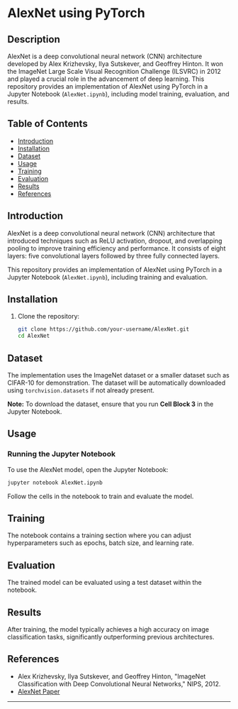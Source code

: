 # AlexNet using PyTorch

## Description

AlexNet is a deep convolutional neural network (CNN) architecture developed by Alex Krizhevsky, Ilya Sutskever, and Geoffrey Hinton. It won the ImageNet Large Scale Visual Recognition Challenge (ILSVRC) in 2012 and played a crucial role in the advancement of deep learning. This repository provides an implementation of AlexNet using PyTorch in a Jupyter Notebook (`AlexNet.ipynb`), including model training, evaluation, and results.

## Table of Contents

- [Introduction](#introduction)
- [Installation](#installation)
- [Dataset](#dataset)
- [Usage](#usage)
- [Training](#training)
- [Evaluation](#evaluation)
- [Results](#results)
- [References](#references)

## Introduction

AlexNet is a deep convolutional neural network (CNN) architecture that introduced techniques such as ReLU activation, dropout, and overlapping pooling to improve training efficiency and performance. It consists of eight layers: five convolutional layers followed by three fully connected layers.

This repository provides an implementation of AlexNet using PyTorch in a Jupyter Notebook (`AlexNet.ipynb`), including training and evaluation.

## Installation

1. Clone the repository:
   ```bash
   git clone https://github.com/your-username/AlexNet.git
   cd AlexNet
   ```

## Dataset

The implementation uses the ImageNet dataset or a smaller dataset such as CIFAR-10 for demonstration. The dataset will be automatically downloaded using `torchvision.datasets` if not already present.

**Note:** To download the dataset, ensure that you run **Cell Block 3** in the Jupyter Notebook.

## Usage

### Running the Jupyter Notebook

To use the AlexNet model, open the Jupyter Notebook:

```bash
jupyter notebook AlexNet.ipynb
```

Follow the cells in the notebook to train and evaluate the model.

## Training

The notebook contains a training section where you can adjust hyperparameters such as epochs, batch size, and learning rate.

## Evaluation

The trained model can be evaluated using a test dataset within the notebook.

## Results

After training, the model typically achieves a high accuracy on image classification tasks, significantly outperforming previous architectures.

## References

- Alex Krizhevsky, Ilya Sutskever, and Geoffrey Hinton, "ImageNet Classification with Deep Convolutional Neural Networks," NIPS, 2012.
- [AlexNet Paper](https://proceedings.neurips.cc/paper/2012/file/c399862d3b9d6b76c8436e924a68c45b-Paper.pdf)

---

